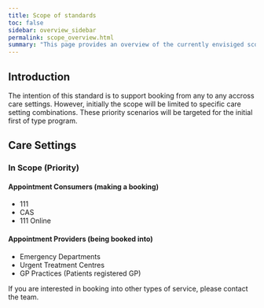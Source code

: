 ```yaml
---
title: Scope of standards
toc: false
sidebar: overview_sidebar
permalink: scope_overview.html
summary: "This page provides an overview of the currently envisiged scope for the national standards"
---
```


## Introduction

The intention of this standard is to support booking from any to any accross care settings. However, initially the scope will be limited to specific care setting combinations. These priority scenarios will be targeted for the initial first of type program.

## Care Settings

### In Scope (Priority)

#### Appointment Consumers (making a booking)

* 111 
* CAS
* 111 Online

#### Appointment Providers (being booked into)

* Emergency Departments
* Urgent Treatment Centres
* GP Practices (Patients registered GP)

If you are interested in booking into other types of service, please contact the team.
